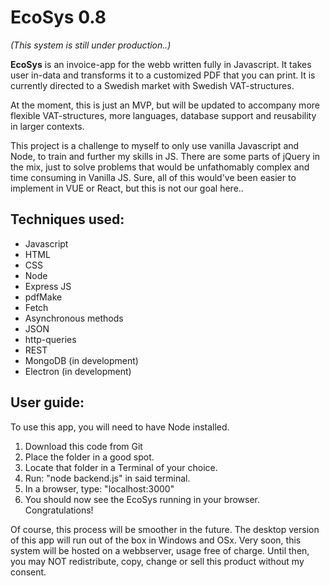 # EcoSys 0.8

*(This system is still under production..)*

**EcoSys** is an invoice-app for the webb written fully in Javascript. It takes user in-data and transforms it to a customized PDF that you can print. It is currently directed to a Swedish market with Swedish VAT-structures.

At the moment, this is just an MVP, but will be updated to accompany more flexible VAT-structures, more languages, database support and reusability in larger contexts.

This project is a challenge to myself to only use vanilla Javascript and Node, to train and further my skills in JS. There are some parts of jQuery in the mix, just to solve problems that would be unfathomably complex and time consuming in Vanilla JS. Sure, all of this would've been easier to implement in VUE or React, but this is not our goal here..

## Techniques used:

* Javascript
* HTML
* CSS
* Node
* Express JS
* pdfMake
* Fetch
* Asynchronous methods
* JSON
* http-queries
* REST
* MongoDB (in development)
* Electron (in development)

## User guide:

To use this app, you will need to have Node installed.
1. Download this code from Git
2. Place the folder in a good spot.
3. Locate that folder in a Terminal of your choice.
4. Run: "node backend.js" in said terminal.
5. In a browser, type: "localhost:3000"
6. You should now see the EcoSys running in your browser. Congratulations!

Of course, this process will be smoother in the future. The desktop version of this app will run out of the box in Windows and OSx. Very soon, this system will be hosted on a webbserver, usage free of charge. Until then, you may NOT redistribute, copy, change or sell this product without my consent.
